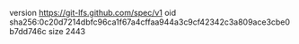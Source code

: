 version https://git-lfs.github.com/spec/v1
oid sha256:0c20d7214dbfc96ca1f67a4cffaa944a3c9cf42342c3a809ace3cbe0b7dd746c
size 2443
